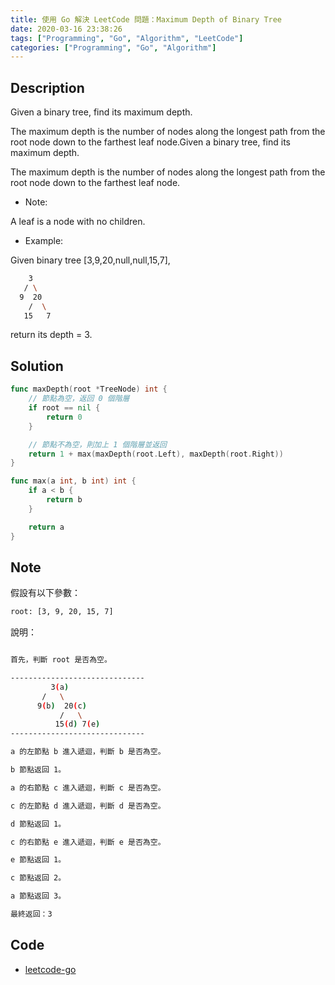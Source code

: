 ```yaml
---
title: 使用 Go 解決 LeetCode 問題：Maximum Depth of Binary Tree
date: 2020-03-16 23:38:26
tags: ["Programming", "Go", "Algorithm", "LeetCode"]
categories: ["Programming", "Go", "Algorithm"]
---
```


## Description

Given a binary tree, find its maximum depth.

The maximum depth is the number of nodes along the longest path from the root node down to the farthest leaf node.Given a binary tree, find its maximum depth.

The maximum depth is the number of nodes along the longest path from the root node down to the farthest leaf node.

- Note:

A leaf is a node with no children.

- Example:

Given binary tree [3,9,20,null,null,15,7],

```bash
    3
   / \
  9  20
    /  \
   15   7
```

return its depth = 3.

## Solution

```go
func maxDepth(root *TreeNode) int {
	// 節點為空，返回 0 個階層
	if root == nil {
		return 0
	}

	// 節點不為空，則加上 1 個階層並返回
	return 1 + max(maxDepth(root.Left), maxDepth(root.Right))
}

func max(a int, b int) int {
	if a < b {
		return b
	}

	return a
}
```

## Note

假設有以下參數：

```bash
root: [3, 9, 20, 15, 7]
```

說明：

```bash

首先，判斷 root 是否為空。

------------------------------
         3(a)
       /   \
      9(b)  20(c)
           /   \
          15(d) 7(e)
------------------------------

a 的左節點 b 進入遞迴，判斷 b 是否為空。

b 節點返回 1。

a 的右節點 c 進入遞迴，判斷 c 是否為空。

c 的左節點 d 進入遞迴，判斷 d 是否為空。

d 節點返回 1。

c 的右節點 e 進入遞迴，判斷 e 是否為空。

e 節點返回 1。

c 節點返回 2。

a 節點返回 3。

最終返回：3
```

## Code

- [leetcode-go](https://github.com/memochou1993/leetcode-go)

